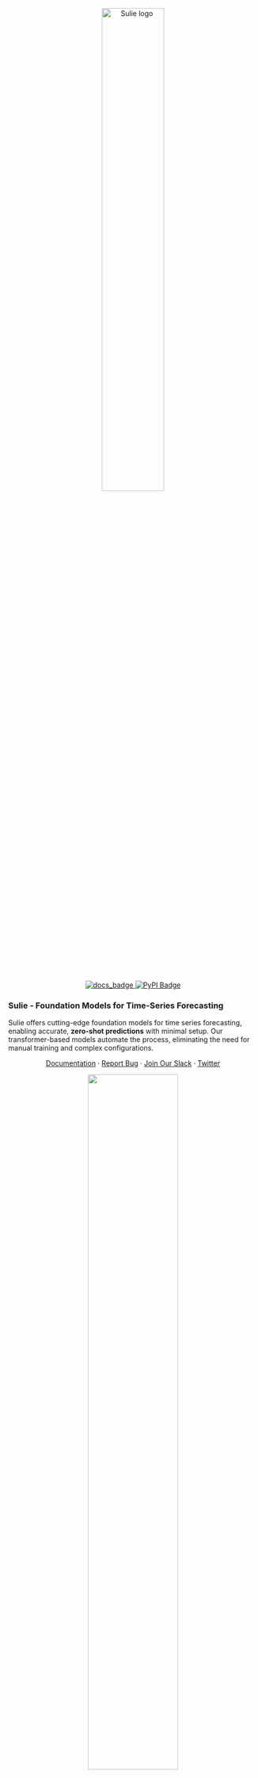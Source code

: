 
<div align="center">
  <picture>
    <source media="(prefers-color-scheme: dark)" srcset="https://y1bix39g-cdn-default.s3.us-east-1.amazonaws.com/assets/sulie-icon-white.svg">
    <img alt="Sulie logo" src="https://y1bix39g-cdn-default.s3.us-east-1.amazonaws.com/assets/sulie-bw-sign.svg" width="50%">
  </picture>
</div>


<p align="center">
  <a href="https://docs.sulie.co">
    <img src="https://img.shields.io/badge/docs-mintlify-blue" alt="docs_badge">
  </a>
  <a href="https://pypi.org/project/sulie/">
    <img src="https://img.shields.io/pypi/v/sulie.svg" alt="PyPI Badge">
  </a>
</p>

### Sulie - Foundation Models for Time-Series Forecasting

Sulie offers cutting-edge foundation models for time series forecasting, enabling accurate, **zero-shot predictions** with minimal setup. Our transformer-based models automate the process, eliminating the need for manual training and complex configurations. 

<p align="center">
    <a href="https://docs.sulie.co">Documentation</a>
    ·
    <a href="https://github.com/wearesulie/sulie/issues/new">Report Bug</a>
    ·
  <a href="https://join.slack.com/t/sulie-community/shared_invite/zt-2tpeh8opw-vFbpmTrckMWlcQ2OvLCTXA">Join Our Slack</a>
    ·
    <a href="https://twitter.com/wearesulie">Twitter</a>
</p>

<div align="center"><img src="https://y1bix39g-cdn-default.s3.us-east-1.amazonaws.com/assets/sulie-github-demo.gif" width="60%" ></div>

## 🔥 Features

* __Zero-Shot Forecasting__: Obtain precise forecasts instantly with our foundation model, without requiring training or preprocessing of historical data.
* __Auto Fine-Tuning__: Enhance model performance with a single API call. We manage the entire training pipeline, providing transparency into model selection and metrics.
* __Covariates Support__ (Enterprise): Conduct multivariate forecasting by incorporating dynamic and static covariates with no feature engineering needed.
* __Managed Infrastructure__: Focus on forecasting as we manage all aspects of deployment, scaling, and maintenance seamlessly.
* __Centralized Datasets__: Push time series data continuously through our Python SDK, creating a centralized, versioned repository accessible across your organization.

## 🚀 Getting Started

To begin using the Sulie SDK, you’ll need an API key, which can be generated from the **Sulie Dashboard**:

1. Visit the [Sulie Dashboard](https://app.sulie.co).
2. Sign in to your Sulie account.
3. Navigate to the **API Keys** section.
4. Generate a new API key and copy it to use within the SDK.

With your API key ready, you’re set to start forecasting.

## ⚙️ Installation

To install the Sulie SDK, simply run:

```bash
pip install sulie==1.0.6
```

## Quick Start Example

After installation, initialize the SDK using your API key to start forecasting with Mimosa:

```python
from sulie import Sulie

# Initialize the Sulie client
client = Sulie(api_key="YOUR_API_KEY")
```

## ⚡️ Features

### 1. Forecasting with Mimosa
Generate accurate time series forecasts using Mimosa’s **zero-shot inference** capabilities. This approach is ideal when you need fast, reliable predictions without training the model.

```python
import pandas as pd

# Example time series data
df = pd.DataFrame({
    'timestamp': pd.date_range(start='2023-01-01', periods=1000, freq='H'),
    'demand': [ ... ],           # Demand data
    'location': ['Plant A', ...] # Data for different locations
})

# Forecast demand for each location over the next 24 hours
forecast = client.forecast(
    dataset=df,
    target='demand',
    group_by='location',
    date='timestamp',
    frequency='H',
    horizon=24,            # Predict 24 hours ahead
    num_samples=100        # Generate probabilistic forecasts
)
print(forecast)
```

The `Forecast` object includes three lists: `low`, `median`, and `high`, corresponding to different certainty levels in the predictions. These help you understand the range of possible outcomes, from conservative to optimistic.

You can also visualize the forecasts directly by calling the plot function:
```python
forecast.plot()
```

This quickly generates a chart showing the forecast ranges, making it easy to spot trends and variability in the results. Perfect for a fast, clear analysis.

#### Forecasting Parameters

| Name          | Description                                              | Default     |
|---------------|----------------------------------------------------------|-------------|
| `dataset`     | A `Dataset` or `pd.DataFrame` containing time series data.| **Required**|
| `target`      | Column name for the forecast variable.                    | **Required**|
| `group_by`    | Column name to group data by (e.g., different locations). | `None`      |
| `date`        | Timestamp column name.                                    | `None`      |
| `frequency`   | Frequency of the time series (e.g., `H` for hourly).      | `None`      |
| `horizon`     | Time steps to forecast ahead.                             | `24`        |
| `num_samples` | Number of probabilistic forecast samples.                 | `100`       |

### 2. Fine-Tuning for Customized Forecasting
With automatic fine-tuning, you can optimize Mimosa for unique datasets and business cases. The fine-tuning process uses **Weighted Quantile Loss (WQL)** for evaluation, ensuring high accuracy.

```python
# Fine-tune Mimosa on custom dataset
fine_tune_job = client.fine_tune(
    dataset=df,
    target="demand",
    description="Fine-tune for Plant A demand prediction"
)

# Check the fine-tuning job status
print(f"Job status: {fine_tune_job.status}")
```

#### Fine-Tuning Parameters

| Name          | Description                                         | Default |
|---------------|-----------------------------------------------------|---------|
| `dataset`     | A `Dataset` or `pd.DataFrame` with time series data.| Required|
| `target`      | Target variable for optimization.                   | Required|
| `group_by`    | Name of the column to group the DataFrame series by.| `None`  |
| `description` | Description of the fine-tuning job.                 | `None`  |

Once fine-tuning completes, the model is automatically deployed and available for forecasting.

### 3. Managing Datasets
Sulie’s Dataset API lets you manage and version your datasets, making them accessible for forecasting and fine-tuning across teams.

```python
# Upload a dataset to Sulie
dataset = client.upload_dataset(
    name="product-sales-data-v1",
    df=df,
    mode="append"  # Choose 'append' or 'overwrite'
)

# List available datasets
datasets = client.list_datasets()
print(f"Available datasets: {datasets}")
```

#### Dataset Management Functions
- **Upload**: Store and version your data for easy access and updates.
- **List**: Retrieve a list of uploaded datasets.
- **Update**: Append or overwrite data for an existing dataset.

> [!NOTE] 
> Datasets are an optional feature. To make forecasts or even fine-tune a foundation model, you may also pass a Pandas `DataFrame` to the `forecast` and `fine_tune` functions.

### 4. Forecasting with Custom Models
Fine-tuned models can be selected for new forecasts using `list_custom_models` or `get_model`.

```python
# List custom and fine-tuned models
custom_models = client.list_custom_models()

# Select and forecast with a fine-tuned model
model_name = custom_models[0].name
custom_model = client.get_model(model_name)

# Forecast using the selected model
forecast_custom = custom_model.forecast(
    dataset=df,
    target='demand',
    group_by='location',
    date='timestamp',
    frequency='H',
    horizon=24,
    num_samples=50
)
print(forecast_custom)
```

---

### 📚 Additional Resources
- **[API Documentation](https://docs.sulie.co)**: Full documentation with detailed usage.
- **[Forecasting Guide](https://docs.sulie.co/capabilities/forecasting)**: Detailed parameters for Mimosa forecasting.
- **[Fine-Tuning Guide](https://docs.sulie.co/capabilities/fine-tuning)**: Options and tuning customization.
- **[Support](mailto:support@sulie.co)**: Assistance and feedback on the SDK.
